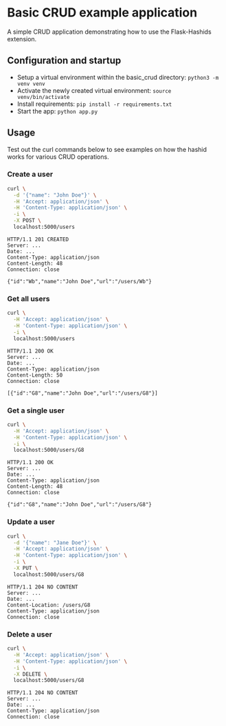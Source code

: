 # Basic CRUD example application

A simple CRUD application demonstrating how to use the Flask-Hashids extension.

## Configuration and startup

- Setup a virtual environment within the basic_crud directory: `python3 -m venv venv`
- Activate the newly created virtual environment: `source venv/bin/activate`
- Install requirements: `pip install -r requirements.txt`
- Start the app: `python app.py`

## Usage

Test out the curl commands below to see examples on how the hashid works for various CRUD operations.

### Create a user

```bash
curl \
  -d '{"name": "John Doe"}' \
  -H 'Accept: application/json' \
  -H 'Content-Type: application/json' \
  -i \
  -X POST \
  localhost:5000/users
```

```
HTTP/1.1 201 CREATED
Server: ...
Date: ...
Content-Type: application/json
Content-Length: 48
Connection: close

{"id":"Wb","name":"John Doe","url":"/users/Wb"}
```

### Get all users

```bash
curl \
  -H 'Accept: application/json' \
  -H 'Content-Type: application/json' \
  -i \
  localhost:5000/users
```

```
HTTP/1.1 200 OK
Server: ...
Date: ...
Content-Type: application/json
Content-Length: 50
Connection: close

[{"id":"G8","name":"John Doe","url":"/users/G8"}]
```

### Get a single user

```bash
curl \
  -H 'Accept: application/json' \
  -H 'Content-Type: application/json' \
  -i \
  localhost:5000/users/G8
```

```
HTTP/1.1 200 OK
Server: ...
Date: ...
Content-Type: application/json
Content-Length: 48
Connection: close

{"id":"G8","name":"John Doe","url":"/users/G8"}
```

### Update a user

```bash
curl \
  -d '{"name": "Jane Doe"}' \
  -H 'Accept: application/json' \
  -H 'Content-Type: application/json' \
  -i \
  -X PUT \
  localhost:5000/users/G8
```

```
HTTP/1.1 204 NO CONTENT
Server: ...
Date: ...
Content-Location: /users/G8
Content-Type: application/json
Connection: close
```

### Delete a user

```bash
curl \
  -H 'Accept: application/json' \
  -H 'Content-Type: application/json' \
  -i \
  -X DELETE \
  localhost:5000/users/G8
```

```
HTTP/1.1 204 NO CONTENT
Server: ...
Date: ...
Content-Type: application/json
Connection: close
```
